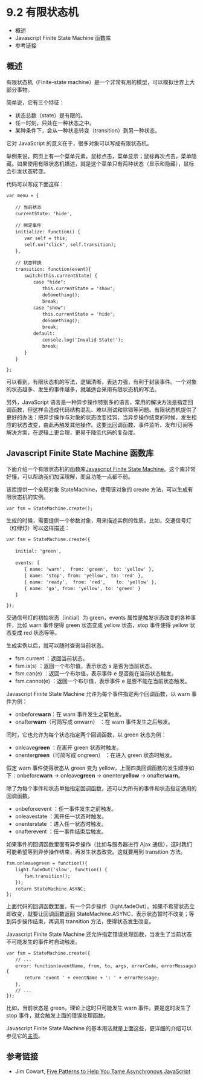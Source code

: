 # 9.2 有限状态机

*   概述
*   Javascript Finite State Machine 函数库
*   参考链接

## 概述

有限状态机（Finite-state machine）是一个非常有用的模型，可以模拟世界上大部分事物。

简单说，它有三个特征：

*   状态总数（state）是有限的。
*   任一时刻，只处在一种状态之中。
*   某种条件下，会从一种状态转变（transition）到另一种状态。

它对 JavaScript 的意义在于，很多对象可以写成有限状态机。

举例来说，网页上有一个菜单元素。鼠标点击，菜单显示；鼠标再次点击，菜单隐藏。如果使用有限状态机描述，就是这个菜单只有两种状态（显示和隐藏），鼠标会引发状态转变。

代码可以写成下面这样：

```
var menu = {

　　// 当前状态
　　currentState: 'hide',

　　// 绑定事件
　　initialize: function() {
　　　　var self = this;
　　　　self.on("click", self.transition);
　　},

　　// 状态转换
　　transition: function(event){
　　　　switch(this.currentState) {
　　　　　　case "hide":
　　　　　　　　this.currentState = 'show';
　　　　　　　　doSomething();
　　　　　　　　break;
　　　　　　case "show":
　　　　　　　　this.currentState = 'hide';
　　　　　　　　doSomething();
　　　　　　　　break;
　　　　　　default:
　　　　　　　　console.log('Invalid State!');
　　　　　　　　break;
　　　　}
　　}

};
```

可以看到，有限状态机的写法，逻辑清晰，表达力强，有利于封装事件。一个对象的状态越多、发生的事件越多，就越适合采用有限状态机的写法。

另外，JavaScript 语言是一种异步操作特别多的语言，常用的解决方法是指定回调函数，但这样会造成代码结构混乱、难以测试和除错等问题。有限状态机提供了更好的办法：把异步操作与对象的状态改变挂钩，当异步操作结束的时候，发生相应的状态改变，由此再触发其他操作。这要比回调函数、事件监听、发布/订阅等解决方案，在逻辑上更合理，更易于降低代码的复杂度。

## Javascript Finite State Machine 函数库

下面介绍一个有限状态机的函数库[Javascript Finite State Machine](https://github.com/jakesgordon/javascript-state-machine)。这个库非常好懂，可以帮助我们加深理解，而且功能一点都不弱。

该库提供一个全局对象 StateMachine，使用该对象的 create 方法，可以生成有限状态机的实例。

```
var fsm = StateMachine.create();
```

生成的时候，需要提供一个参数对象，用来描述实例的性质。比如，交通信号灯（红绿灯）可以这样描述：

```
var fsm = StateMachine.create({

　　initial: 'green',

　　events: [
　　　　{ name: 'warn',  from: 'green',  to: 'yellow' },
　　　　{ name: 'stop', from: 'yellow', to: 'red' },
　　　　{ name: 'ready',  from: 'red',    to: 'yellow' },
　　　　{ name: 'go', from: 'yellow', to: 'green' }
　　]

});
```

交通信号灯的初始状态（initial）为 green，events 属性是触发状态改变的各种事件，比如 warn 事件使得 green 状态变成 yellow 状态，stop 事件使得 yellow 状态变成 red 状态等等。

生成实例以后，就可以随时查询当前状态。

*   fsm.current ：返回当前状态。
*   fsm.is(s) ：返回一个布尔值，表示状态 s 是否为当前状态。
*   fsm.can(e) ：返回一个布尔值，表示事件 e 是否能在当前状态触发。
*   fsm.cannot(e) ：返回一个布尔值，表示事件 e 是否不能在当前状态触发。

Javascript Finite State Machine 允许为每个事件指定两个回调函数，以 warn 事件为例：

*   onbefore**warn**：在 warn 事件发生之前触发。
*   onafter**warn**（可简写成 onwarn） ：在 warn 事件发生之后触发。

同时，它也允许为每个状态指定两个回调函数，以 green 状态为例：

*   onleave**green** ：在离开 green 状态时触发。
*   onenter**green**（可简写成 ongreen） ：在进入 green 状态时触发。

假定 warn 事件使得状态从 green 变为 yellow，上面四类回调函数的发生顺序如下：onbefore**warn** → onleave**green** → onenter**yellow** → onafter**warn**。

除了为每个事件和状态单独指定回调函数，还可以为所有的事件和状态指定通用的回调函数。

*   onbeforeevent ：任一事件发生之前触发。
*   onleavestate ：离开任一状态时触发。
*   onenterstate ：进入任一状态时触发。
*   onafterevent ：任一事件结束后触发。

如果事件的回调函数里面有异步操作（比如与服务器进行 Ajax 通信），这时我们可能希望等到异步操作结束，再发生状态改变。这就要用到 transition 方法。

```
fsm.onleavegreen = function(){
　　light.fadeOut('slow', function() {
　　　　fsm.transition();
　　});
　　return StateMachine.ASYNC;
};
```

上面代码的回调函数里面，有一个异步操作（light.fadeOut）。如果不希望状态立即改变，就要让回调函数返回 StateMachine.ASYNC，表示状态暂时不改变；等到异步操作结束，再调用 transition 方法，使得状态发生改变。

Javascript Finite State Machine 还允许指定错误处理函数，当发生了当前状态不可能发生的事件时自动触发。

```
var fsm = StateMachine.create({
　　// ...
　　error: function(eventName, from, to, args, errorCode, errorMessage) {
　　　　return 'event ' + eventName + ': ' + errorMessage;
　　},
　　// ... 
});
```

比如，当前状态是 green，理论上这时只可能发生 warn 事件。要是这时发生了 stop 事件，就会触发上面的错误处理函数。

Javascript Finite State Machine 的基本用法就是上面这些，更详细的介绍可以参见它的[主页](https://github.com/jakesgordon/javascript-state-machine)。

## 参考链接

*   Jim Cowart, [Five Patterns to Help You Tame Asynchronous JavaScript](http://tech.pro/blog/1402/five-patterns-to-help-you-tame-asynchronous-javascript)